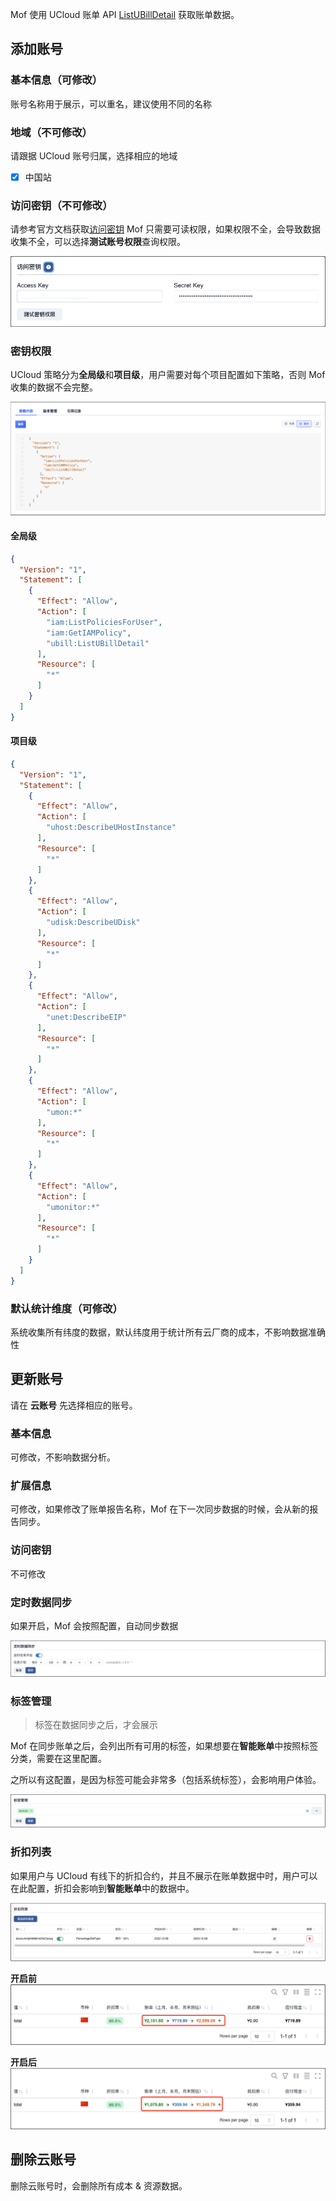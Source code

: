 Mof 使用 UCloud 账单 API [ListUBillDetail](https://docs.ucloud.cn/api/ubill-api/list_u_bill_detail) 获取账单数据。

## 添加账号

### 基本信息（可修改）
账号名称用于展示，可以重名，建议使用不同的名称

### 地域（不可修改）
请跟据 UCloud 账号归属，选择相应的地域

- [x] 中国站

### 访问密钥（不可修改）
请参考官方文档获取[访问密钥](https://docs.ucloud.cn/uproject/user)
Mof 只需要可读权限，如果权限不全，会导致数据收集不全，可以选择**测试账号权限**查询权限。

![img.png](img/aws-cred.zh.png)

### 密钥权限
UCloud 策略分为**全局级**和**项目级**，用户需要对每个项目配置如下策略，否则 Mof 收集的数据不会完整。

![img.png](img/ucloud-policy.png)

#### 全局级
```json
{
  "Version": "1",
  "Statement": [
    {
      "Effect": "Allow",
      "Action": [
        "iam:ListPoliciesForUser",
        "iam:GetIAMPolicy",
        "ubill:ListUBillDetail"
      ],
      "Resource": [
        "*"
      ]
    }
  ]
}
```

#### 项目级
```json
{
  "Version": "1",
  "Statement": [
    {
      "Effect": "Allow",
      "Action": [
        "uhost:DescribeUHostInstance"
      ],
      "Resource": [
        "*"
      ]
    },
    {
      "Effect": "Allow",
      "Action": [
        "udisk:DescribeUDisk"
      ],
      "Resource": [
        "*"
      ]
    },
    {
      "Effect": "Allow",
      "Action": [
        "unet:DescribeEIP"
      ],
      "Resource": [
        "*"
      ]
    },
    {
      "Effect": "Allow",
      "Action": [
        "umon:*"
      ],
      "Resource": [
        "*"
      ]
    },
    {
      "Effect": "Allow",
      "Action": [
        "umonitor:*"
      ],
      "Resource": [
        "*"
      ]
    }
  ]
}
```

### 默认统计维度（可修改）
系统收集所有纬度的数据，默认纬度用于统计所有云厂商的成本，不影响数据准确性

## 更新账号
请在 **云账号** 先选择相应的账号。

### 基本信息
可修改，不影响数据分析。

### 扩展信息
可修改，如果修改了账单报告名称，Mof 在下一次同步数据的时候，会从新的报告同步。

### 访问密钥
不可修改

### 定时数据同步
如果开启，Mof 会按照配置，自动同步数据

![img.png](img/cron.zh.png)

### 标签管理
> 标签在数据同步之后，才会展示

Mof 在同步账单之后，会列出所有可用的标签，如果想要在**智能账单**中按照标签分类，需要在这里配置。

之所以有这配置，是因为标签可能会非常多（包括系统标签），会影响用户体验。

![img.png](img/tag.zh.png)

### 折扣列表
如果用户与 UCloud 有线下的折扣合约，并且不展示在账单数据中时，用户可以在此配置，折扣会影响到**智能账单**中的数据中。

![img.png](img/discount.zh.png)

**开启前**
![img.png](img/discount-before.zh.png)

**开启后**
![img.png](img/discount-after.zh.png)


## 删除云账号
删除云账号时，会删除所有成本 & 资源数据。